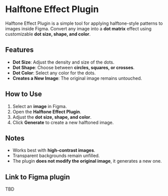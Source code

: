 # Halftone Effect Plugin

Halftone Effect Plugin is a simple tool for applying halftone-style patterns to images inside Figma. Convert any image into a **dot matrix** effect using customizable **dot size, shape, and color**.

## Features
- **Dot Size**: Adjust the density and size of the dots.
- **Dot Shape**: Choose between **circles, squares, or crosses**.
- **Dot Color**: Select any color for the dots.
- **Creates a New Image**: The original image remains untouched.

## How to Use
1. Select an **image** in Figma.
2. Open the **Halftone Effect Plugin**.
3. Adjust the **dot size, shape, and color**.
4. Click **Generate** to create a new halftoned image.

## Notes
- Works best with **high-contrast images**.
- Transparent backgrounds remain unfilled.
- The plugin **does not modify the original image**, it generates a new one.

## Link to Figma plugin
TBD